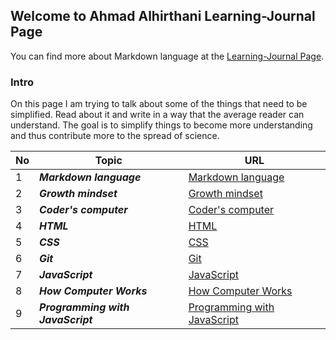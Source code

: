 
## Welcome to Ahmad Alhirthani Learning-Journal Page
You can find more about Markdown language at the [Learning-Journal Page](https://ahmadhirthani.github.io/learning-journal/).

### Intro
On this page I am trying to talk about some of the things that need to be simplified. Read about it and write in a way that the average reader can understand. The goal is to simplify things to become more understanding and thus contribute more to the spread of science.


**No** | **Topic** | **URL**
--- | --- | ---
1 | *__Markdown language__* | [Markdown language](https://ahmadhirthani.github.io/learning-journal/markdown)
2 | *__Growth mindset__* | [Growth mindset](https://ahmadhirthani.github.io/learning-journal/growth_mindset)
3 | *__Coder's computer__* | [Coder's computer](https://ahmadhirthani.github.io/learning-journal/coders_computer)
4 | *__HTML__* | [HTML](https://ahmadhirthani.github.io/learning-journal/html)
5 | *__CSS__* | [CSS](https://ahmadhirthani.github.io/learning-journal/css)
6 | *__Git__* | [Git](https://ahmadhirthani.github.io/learning-journal/git)
7 | *__JavaScript__* | [JavaScript](https://ahmadhirthani.github.io/learning-journal/javascript)
8 | *__How Computer Works__* | [How Computer Works](https://ahmadhirthani.github.io/learning-journal/howComputerWrorks)
9 | *__Programming with JavaScript__* | [Programming with JavaScript](https://ahmadhirthani.github.io/learning-journal/jsprogramming)




